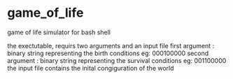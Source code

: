 # game_of_life
game of life simulator for bash shell

the exectutable, requirs two arguments and an input file
first argument : binary string representing the birth conditions
                  eg: 000100000
second argument : binary string representing the survival conditions
                  eg: 001100000
the input file contains the inital congiguration of the world
